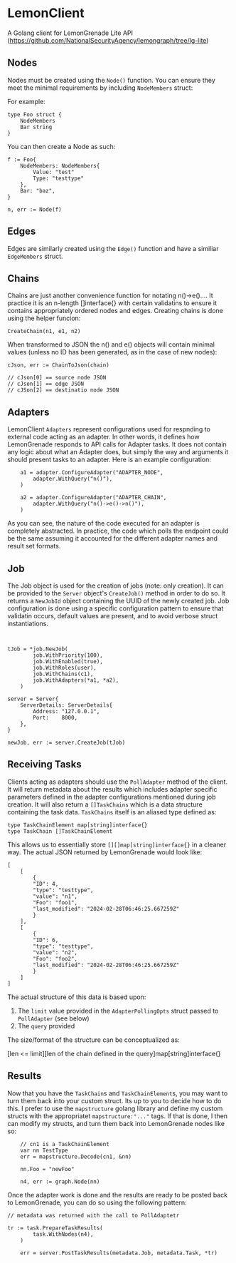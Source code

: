 # LemonClient
A Golang client for LemonGrenade Lite API (https://github.com/NationalSecurityAgency/lemongraph/tree/lg-lite)


## Nodes

Nodes must be created using the `Node()` function. You can ensure they meet the minimal requirements by including `NodeMembers` struct:

For example:
```
type Foo struct {
	NodeMembers
    Bar string
}
```

You can then create a Node as such:
```
f := Foo{
	NodeMembers: NodeMembers{
		Value: "test"
		Type: "testtype"
	},
	Bar: "baz",
}

n, err := Node(f)
```

## Edges

Edges are similarly created using the `Edge()` function and have a similiar `EdgeMembers` struct. 

## Chains

Chains are just another convenience function for notating n()->e().... It practice it is an n-length []interface{} with certain validatins to ensure it contains appropriately ordered nodes and edges. Creating chains is done using the helper funcion:

```
CreateChain(n1, e1, n2)
```

When transformed to JSON the n() and e() objects will contain minimal values (unless no ID has been generated, as in the case of new nodes):

```
cJson, err := ChainToJson(chain)

// cJson[0] == source node JSON
// cJson[1] == edge JSON
// cJSon[2] == destinatio node JSON
```

## Adapters

LemonClient `Adapters` represent configurations used for respnding to external code acting as an adapter. In other words, it defines how LemonGrenade responds to API calls for Adapter tasks. It does not contain any logic about what an Adapter does, but simply the way and arguments it should present tasks to an adapter. Here is an example configuration:

```
	a1 = adapter.ConfigureAdapter("ADAPTER_NODE",
		adapter.WithQuery("n()"),
	)

	a2 = adapter.ConfigureAdapter("ADAPTER_CHAIN",
		adapter.WithQuery("n()->e()->n()"),
	)
```

As you can see, the nature of the code executed for an adapter is completely abstracted. In practice, the code which polls the endpoint could be the same assuming it accounted for the different adapter names and result set formats.

## Job

The Job object is used for the creation of jobs (note: only creation). It can be provided to the `Server` object's `CreateJob()` method in order to do so. It returns a `NewJobId` object containing the UUID of the newly created job. Job configuration is done using a specific configuration pattern to ensure that validatin occurs, default values are present, and to avoid verbose struct instantiations. 
```


tJob = *job.NewJob(
		job.WithPriority(100),
		job.WithEnabled(true),
		job.WithRoles(user),
		job.WithChains(c1),
		job.WithAdapters(*a1, *a2),
	)

server = Server{
	ServerDetails: ServerDetails{
		Address: "127.0.0.1",
		Port:    8000,
	},
}

newJob, err := server.CreateJob(tJob)
```

## Receiving Tasks

Clients acting as adapters should use the `PollAdapter` method of the client. It will return metadata about the results which includes adapter specific parameters defined in the adapter configurations mentioned during job creation. It will also return a `[]TaskChains` which is a data structure containing the task data. `TaskChains` itself is an aliased type defined as:

```
type TaskChainElement map[string]interface{}
type TaskChain []TaskChainElement
```

This allows us to essentially store `[][]map[string]interface{}` in a cleaner way. The actual JSON returned by LemonGrenade would look like:

```
[
	[
		{
		"ID": 4,
		"type": "testtype",
		"value": "n1",
		"Foo": "foo1",
		"last_modified": "2024-02-28T06:46:25.667259Z"
		}
	],
	[
		{
		"ID": 6,
		"type": "testtype",
		"value": "n2",
		"Foo": "foo2",
		"last_modified": "2024-02-28T06:46:25.667259Z"
		}
	]
]
```

The actual structure of this data is based upon:
1. The `limit` value provided in the `AdapterPollingOpts` struct passed to `PollAdapter` (see below)
2. The `query` provided

The size/format of the structure can be conceptualized as:

[len <= limit][len of the chain defined in the query]map[string]interface{}

## Results

Now that you have the `TaskChain`s and `TaskChainElement`s, you may want to turn them back into your custom struct. Its up to you to decide how to do this. I prefer to use the `mapstructure` golang library and define my custom structs with the appropriatet `mapstructure:"..."` tags. If that is done, I then can modify my structs, and turn them back into LemonGrenade nodes like so:

```
	// cn1 is a TaskChainElement
	var nn TestType
	err = mapstructure.Decode(cn1, &nn)

	nn.Foo = "newFoo"

	n4, err := graph.Node(nn)
```

Once the adapter work is done and the results are ready to be posted back to LemonGrenade, you can do so using the following pattern:

```
// metadata was returned with the call to PollAdaptetr

tr := task.PrepareTaskResults(
		task.WithNodes(n4),
	)

	err = server.PostTaskResults(metadata.Job, metadata.Task, *tr)
```